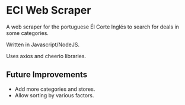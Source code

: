# ECI Web Scraper

A web scraper for the portuguese Él Corte Inglés to search for deals in some categories.

Written in Javascript/NodeJS. 

Uses axios and cheerio libraries.

## Future Improvements

- Add more categories and stores.
- Allow sorting by various factors.